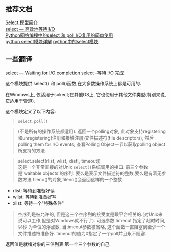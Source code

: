 ## 推荐文档
[Select 模型简介](http://python.jobbole.com/84058/)  
[ select — 高效地等待 I/O](https://learnku.com/docs/pymotw/select-wait-for-io-efficiently/3429#f37ac7)  
[Python网络编程中的select 和 poll I/O复用的简单使用](https://www.cnblogs.com/coser/archive/2012/01/06/2315216.html)  
[python select模块详解](https://www.cnblogs.com/huchong/p/8613308.html)
[python中的select模块](https://www.cnblogs.com/MnCu8261/p/6403340.html)


## 一些翻译
[ select — Waiting for I/O completion](https://docs.python.org/3.6/library/select.html)
select -等待 I/O 完成

这个模块提供 select() 和 poll()函数,在大多数操作系统上都是可用的. 

在Windows上, 仅适用于sokect;在其他OS上, 它也使用于其他文件类型(特别来说,它适用于管道).

这个模块定义了以下内容:
>`select.poll()`

> (不是所有的操作系统都适用). 返回一个polling对象, 此对象支持registering和unregistering(注册和接触注册)文件描述符(file descriptors), 然后
polling them for I/O events; 查看Polling Object一节以获取polling object所支持的方法.


> select.select(rlist, wlist, xlist[, timeout])  
这是一个非常直接的对Unix `select()`系统调用的接口. 前三个参数是'waitable objects'的序列: 要么是表示文件描述符的整数,要么是有着无参数方法
fileno()的对象,fileno()会返回这样的一个整数:
- rlist: 等待到准备好读
- wlist: 等待到准备好写
- xlist: 等待一个"特殊条件"

> 空序列是被允许的, 但是这三个空序列的接受度是跟平台相关的.(对Unix来说可以工作,但是对Windows就不行了). 可选参数 timeout 指定了超时时间,以秒
为单位的浮点数. 当timeout参数被省略, 这个函数一直阻塞到至少一个文件描述符准备好. timeout的值为0指定了一个poll并且永不阻塞.

返回值是就绪对象的三倍列表:第一个三个参数的自己.
